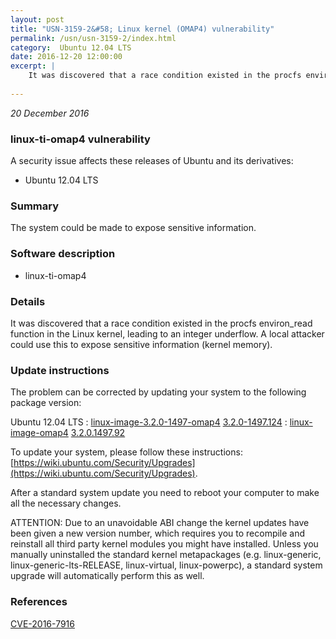```yaml
---
layout: post
title: "USN-3159-2&#58; Linux kernel (OMAP4) vulnerability"
permalink: /usn/usn-3159-2/index.html
category:  Ubuntu 12.04 LTS
date: 2016-12-20 12:00:00
excerpt: |
    It was discovered that a race condition existed in the procfs environ_read function in the Linux kernel, leading to an integer underflow. A local attacker could use this to expose sensitive information (kernel memory). 
    
--- 
```

 
 

*20 December 2016*

### linux-ti-omap4 vulnerability

A security issue affects these releases of Ubuntu and its derivatives:

* Ubuntu 12.04 LTS

### Summary

The system could be made to expose sensitive information. 

### Software description

* linux-ti-omap4 

### Details

It was discovered that a race condition existed in the procfs environ_read function in the Linux kernel, leading to an integer underflow. A local attacker could use this to expose sensitive information (kernel memory). 

### Update instructions

The problem can be corrected by updating your system to the following package version:

Ubuntu 12.04 LTS
 : [linux-image-3.2.0-1497-omap4](https://launchpad.net/ubuntu/+source/linux-ti-omap4) <span> [3.2.0-1497.124](https://launchpad.net/ubuntu/+source/linux-ti-omap4/3.2.0-1497.124) </span> 
 : [linux-image-omap4](https://launchpad.net/ubuntu/+source/linux-ti-omap4) <span> [3.2.0.1497.92](https://launchpad.net/ubuntu/+source/linux-ti-omap4/3.2.0-1497.124) </span> 

To update your system, please follow these instructions: [https://wiki.ubuntu.com/Security/Upgrades](https://wiki.ubuntu.com/Security/Upgrades).

After a standard system update you need to reboot your computer to make all the necessary changes.

ATTENTION: Due to an unavoidable ABI change the kernel updates have been given a new version number, which requires you to recompile and reinstall all third party kernel modules you might have installed. Unless you manually uninstalled the standard kernel metapackages (e.g. linux-generic, linux-generic-lts-RELEASE, linux-virtual, linux-powerpc), a standard system upgrade will automatically perform this as well. 

### References

 
 [CVE-2016-7916](http://people.ubuntu.com/~ubuntu-security/cve/CVE-2016-7916)
 

